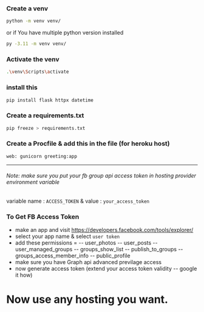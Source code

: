 ### Create a venv

```bash
python -m venv venv/
```
or if You have multiple python version installed
```bash
py -3.11 -m venv venv/
```
### Activate the venv

```bash
.\venv\Scripts\activate
```
### install this

```bash
pip install flask httpx datetime
```
### Create a requirements.txt

```bash
pip freeze > requirements.txt
```
### Create a Procfile & add this in the file (for heroku host)

```bash
web: gunicorn greeting:app
```
<hr>

###### Note: make sure you put your fb group api access token in hosting provider environment variable

variable name : `ACCESS_TOKEN` & value : `your_access_token`

### To Get FB Access Token

- make an app and visit https://developers.facebook.com/tools/explorer/
- select your app name & select `user token`
- add these permissions = 
-- user_photos
-- user_posts
-- user_managed_groups
-- groups_show_list
-- publish_to_groups
-- groups_access_member_info
-- public_profile
- make sure you have Graph api advanced previlage access
- now generate access token (extend your access token validity -- google it how)


# Now use any hosting you want.